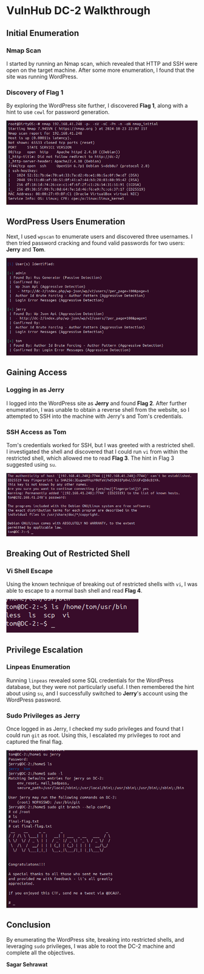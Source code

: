 # VulnHub DC-2 Walkthrough

## Initial Enumeration

### Nmap Scan
I started by running an Nmap scan, which revealed that HTTP and SSH were open on the target machine. After some more enumeration, I found that the site was running WordPress.

### Discovery of Flag 1
By exploring the WordPress site further, I discovered **Flag 1**, along with a hint to use `cewl` for password generation.

![Flag 1](https://github.com/sagar-sehrawat/VulnHub-Machine-Solutions/blob/main/DC-2/img/img1.png)

## WordPress Users Enumeration

Next, I used `wpscan` to enumerate users and discovered three usernames. I then tried password cracking and found valid passwords for two users: **Jerry** and **Tom**.

![wpscan results](https://github.com/sagar-sehrawat/VulnHub-Machine-Solutions/blob/main/DC-2/img/img2.png)

## Gaining Access

### Logging in as Jerry
I logged into the WordPress site as **Jerry** and found **Flag 2**. After further enumeration, I was unable to obtain a reverse shell from the website, so I attempted to SSH into the machine with Jerry's and Tom's credentials.

### SSH Access as Tom
Tom's credentials worked for SSH, but I was greeted with a restricted shell. I investigated the shell and discovered that I could run `vi` from within the restricted shell, which allowed me to read **Flag 3**. The hint in Flag 3 suggested using `su`.

![SSH as Tom](https://github.com/sagar-sehrawat/VulnHub-Machine-Solutions/blob/main/DC-2/img/img7.png)

## Breaking Out of Restricted Shell

### Vi Shell Escape
Using the known technique of breaking out of restricted shells with `vi`, I was able to escape to a normal bash shell and read **Flag 4**.

![Flag 4](https://github.com/sagar-sehrawat/VulnHub-Machine-Solutions/blob/main/DC-2/img/img9.png)

## Privilege Escalation

### Linpeas Enumeration
Running `linpeas` revealed some SQL credentials for the WordPress database, but they were not particularly useful. I then remembered the hint about using `su`, and I successfully switched to **Jerry**'s account using the WordPress password.

### Sudo Privileges as Jerry
Once logged in as Jerry, I checked my sudo privileges and found that I could run `git` as root. Using this, I escalated my privileges to root and captured the final flag.

![Root Access](https://github.com/sagar-sehrawat/VulnHub-Machine-Solutions/blob/main/DC-2/img/img12.png)

## Conclusion

By enumerating the WordPress site, breaking into restricted shells, and leveraging `sudo` privileges, I was able to root the DC-2 machine and complete all the objectives.

**Sagar Sehrawat**

